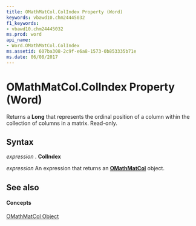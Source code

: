 ```yaml
---
title: OMathMatCol.ColIndex Property (Word)
keywords: vbawd10.chm24445032
f1_keywords:
- vbawd10.chm24445032
ms.prod: word
api_name:
- Word.OMathMatCol.ColIndex
ms.assetid: 607ba308-2c9f-e6a8-1573-0b853335b71e
ms.date: 06/08/2017
---
```



# OMathMatCol.ColIndex Property (Word)

Returns a **Long** that represents the ordinal position of a column within the collection of columns in a matrix. Read-only.


## Syntax

 _expression_ . **ColIndex**

 _expression_ An expression that returns an **[OMathMatCol](omathmatcol-object-word.md)** object.


## See also


#### Concepts


[OMathMatCol Object](omathmatcol-object-word.md)

